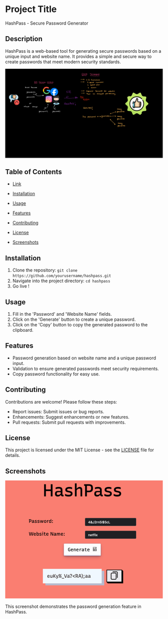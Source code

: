 # Project Title

HashPass - Secure Password Generator

## Description

HashPass is a web-based tool for generating secure passwords based on a unique input and website name. It provides a simple and secure way to create passwords that meet modern security standards.

![Need !](img/ad.jpeg)

## Table of Contents

- [Link](https://hashpass.netlify.app/)

- [Installation](#installation)
- [Usage](#usage)
- [Features](#features)
- [Contributing](#contributing)
- [License](#license)
- [Screenshots](#screenshots)

## Installation

1. Clone the repository: `git clone https://github.com/yourusername/hashpass.git`
2. Navigate into the project directory: `cd hashpass`
3. Go live !

## Usage

1. Fill in the 'Password' and 'Website Name' fields.
2. Click on the 'Generate' button to create a unique password.
3. Click on the 'Copy' button to copy the generated password to the clipboard.

## Features

- Password generation based on website name and a unique password input.
- Validation to ensure generated passwords meet security requirements.
- Copy password functionality for easy use.

## Contributing

Contributions are welcome! Please follow these steps:

- Report issues: Submit issues or bug reports.
- Enhancements: Suggest enhancements or new features.
- Pull requests: Submit pull requests with improvements.

## License

This project is licensed under the MIT License - see the [LICENSE](LICENSE) file for details.

## Screenshots

![Password Generation](/img/working.png)

This screenshot demonstrates the password generation feature in HashPass.
